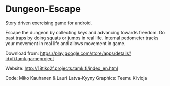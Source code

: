 # Dungeon-Escape

Story driven exercising game for android.

Escape the dungeon by collecting keys and advancing towards freedom.
Go past traps by doing squats or jumps in real life.
Internal pedometer tracks your movement in real life and allows movement in game.

Download from:
https://play.google.com/store/apps/details?id=fi.tamk.gameproject

Website:
http://18tiko2f.projects.tamk.fi/index_en.html

Code: Miko Kauhanen & Lauri Latva-Kyyny
Graphics: Teemu Kivioja
